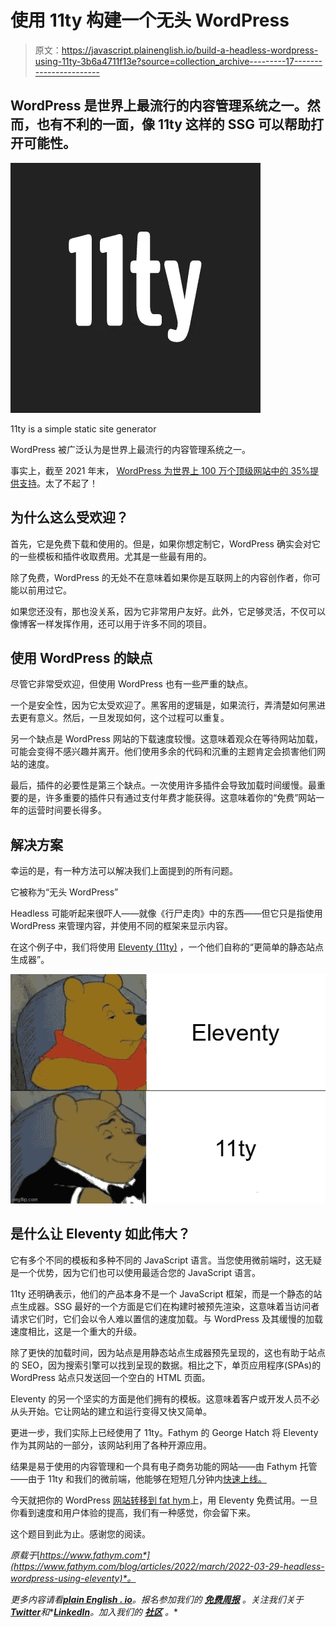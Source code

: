 # 使用 11ty 构建一个无头 WordPress

> 原文：<https://javascript.plainenglish.io/build-a-headless-wordpress-using-11ty-3b6a4711f13e?source=collection_archive---------17----------------------->

## WordPress 是世界上最流行的内容管理系统之一。然而，也有不利的一面，像 11ty 这样的 SSG 可以帮助打开可能性。

![](img/94514f0ae7f5fc8e40a423e72669e357.png)

11ty is a simple static site generator

WordPress 被广泛认为是世界上最流行的内容管理系统之一。

事实上，截至 2021 年末， [WordPress 为世界上 100 万个顶级网站中的 35%提供支持](https://gracethemes.com/wordpress-is-still-the-most-popular-cms-choice-top-trends-in-2020-and-predictions-for-2021/)。太了不起了！

## 为什么这么受欢迎？

首先，它是免费下载和使用的。但是，如果你想定制它，WordPress 确实会对它的一些模板和插件收取费用。尤其是一些最有用的。

除了免费，WordPress 的无处不在意味着如果你是互联网上的内容创作者，你可能以前用过它。

如果您还没有，那也没关系，因为它非常用户友好。此外，它足够灵活，不仅可以像博客一样发挥作用，还可以用于许多不同的项目。

## 使用 WordPress 的缺点

尽管它非常受欢迎，但使用 WordPress 也有一些严重的缺点。

一个是安全性，因为它太受欢迎了。黑客用的逻辑是，如果流行，弄清楚如何黑进去更有意义。然后，一旦发现如何，这个过程可以重复。

另一个缺点是 WordPress 网站的下载速度较慢。这意味着观众在等待网站加载，可能会变得不感兴趣并离开。他们使用多余的代码和沉重的主题肯定会损害他们网站的速度。

最后，插件的必要性是第三个缺点。一次使用许多插件会导致加载时间缓慢。最重要的是，许多重要的插件只有通过支付年费才能获得。这意味着你的“免费”网站一年的运营时间要长得多。

## 解决方案

幸运的是，有一种方法可以解决我们上面提到的所有问题。

它被称为“无头 WordPress”

Headless 可能听起来很吓人——就像《行尸走肉》中的东西——但它只是指使用 WordPress 来管理内容，并使用不同的框架来显示内容。

在这个例子中，我们将使用 [Eleventy (11ty)](https://www.11ty.dev/) ，一个他们自称的“更简单的静态站点生成器”。

![](img/55a6ac96a1c599ce7bb1e613506fa9b2.png)

## 是什么让 Eleventy 如此伟大？

它有多个不同的模板和多种不同的 JavaScript 语言。当您使用微前端时，这无疑是一个优势，因为它们也可以使用最适合您的 JavaScript 语言。

11ty 还明确表示，他们的产品本身不是一个 JavaScript 框架，而是一个静态的站点生成器。SSG 最好的一个方面是它们在构建时被预先渲染，这意味着当访问者请求它们时，它们会以令人难以置信的速度加载。与 WordPress 及其缓慢的加载速度相比，这是一个重大的升级。

除了更快的加载时间，因为站点是用静态站点生成器预先呈现的，这也有助于站点的 SEO，因为搜索引擎可以找到呈现的数据。相比之下，单页应用程序(SPAs)的 WordPress 站点只发送回一个空白的 HTML 页面。

Eleventy 的另一个坚实的方面是他们拥有的模板。这意味着客户或开发人员不必从头开始。它让网站的建立和运行变得又快又简单。

更进一步，我们实际上已经使用了 11ty。Fathym 的 George Hatch 将 Eleventy 作为其网站的一部分，该网站利用了各种开源应用。

结果是易于使用的内容管理和一个具有电子商务功能的网站——由 Fathym 托管——由于 11ty 和我们的微前端，他能够在短短几分钟内[快速上线。](https://www.fathym.com/blog/articles/2022/february/2022-02-23-flashup-use-case-redwood-crystals)

今天就把你的 WordPress [网站转移到 fat hym](https://auth.fathym.com/fathymcloudprd.onmicrosoft.com/oauth2/v2.0/authorize?p=b2c_1_sign_up_sign_in&client_id=98f014f1-2547-4bcc-a583-3edc8f1190f2&redirect_uri=https%3A%2F%2Fwww.lowcodeunit.com%2F.oauth%2FB2C_1_SIGN_UP_SIGN_IN&response_type=id_token&scope=openid%20profile&response_mode=form_post&nonce=637789907534834707.OWNhMWZkZGMtODQ2NC00YTg0LWFjZWQtYjlkNzg0YTIzMDhkYTcxMzVkZmYtN2E2Mi00ZDRlLWIxODQtZjMxMjBkNWI2OTEx&state=CfDJ8C5COa2dn0dMrEVjdLxcXm-FCakeBxrXIOHa_lF_u0ckh9rvLFuKJ30MWBprExUQA_N5HmWWWPdxqWlni-KFqpg_jVjPahrQdGw79U0sMBN8dTvgrlAMeT9--L-7VgMBsZfFPAho9dcKUN1jO6lAaxL13PM1_vGer-vJc6tcpigRpNr5jcHtitGIKjexLmQqkIslp3MFKCKAi-5IiVd3JbpibPm4gbmDQpYtgstmG9SSlpjvEqJk_2AIqtMHkiojK3kE4WSc5mcYS3FQ3hiRqVQRPlL3jI7U3bUsqGYtLuoJr_St6mGBbHvGmB6M0MCeFn_G5LDsRzyHZhBWf9a1qo6dktz_kEcsAahYPLWjAI_2&x-client-SKU=ID_NETSTANDARD2_0&x-client-ver=6.11.1.0)上，用 Eleventy 免费试用。一旦你看到速度和用户体验的提高，我们有一种感觉，你会留下来。

这个题目到此为止。感谢您的阅读。

*原载于*[*https://www.fathym.com*](https://www.fathym.com/blog/articles/2022/march/2022-03-29-headless-wordpress-using-eleventy)*。*

*更多内容请看*[***plain English . io***](https://plainenglish.io/)*。报名参加我们的* [***免费周报***](http://newsletter.plainenglish.io/) *。关注我们关于*[***Twitter***](https://twitter.com/inPlainEngHQ)*和**[***LinkedIn***](https://www.linkedin.com/company/inplainenglish/)*。加入我们的* [***社区***](https://discord.gg/GtDtUAvyhW) *。**